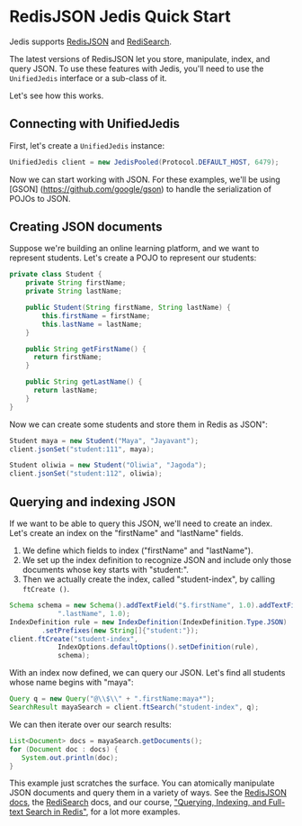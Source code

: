 # RedisJSON Jedis Quick Start

Jedis supports [RedisJSON](https://oss.redis.com/redisjson/) and [RediSearch](https://oss.redis.com/redisearch/).

The latest versions of RedisJSON let you store, manipulate, index, and query JSON.
To use these features with Jedis, you'll need to use the `UnifiedJedis` interface
or a sub-class of it.

Let's see how this works.

## Connecting with UnifiedJedis

First, let's create a `UnifiedJedis` instance:

```java
UnifiedJedis client = new JedisPooled(Protocol.DEFAULT_HOST, 6479);
```
Now we can start working with JSON. For these examples, we'll be using [GSON]
(https://github.com/google/gson) to handle the serialization of POJOs to JSON.

## Creating JSON documents

Suppose we're building an online learning platform, and we want to represent
students. Let's create a POJO to represent our students:

```java
private class Student {
    private String firstName;
    private String lastName;

    public Student(String firstName, String lastName) {
        this.firstName = firstName;
        this.lastName = lastName;
    }

    public String getFirstName() {
      return firstName;
    }

    public String getLastName() {
      return lastName;
    }
}
```

Now we can create some students and store them in Redis as JSON":

```java
Student maya = new Student("Maya", "Jayavant");
client.jsonSet("student:111", maya);

Student oliwia = new Student("Oliwia", "Jagoda");
client.jsonSet("student:112", oliwia);
```

## Querying and indexing JSON

If we want to be able to query this JSON, we'll need to create an index. Let's
create an index on the "firstName" and "lastName" fields.

1. We define which fields to index ("firstName" and "lastName").
2. We set up the index definition to recognize JSON and include only those
documents
whose key starts with "student:".
3. Then we actually create the index, called "student-index", by calling `ftCreate
()`.

```java
Schema schema = new Schema().addTextField("$.firstName", 1.0).addTextField("$" +
            ".lastName", 1.0);
IndexDefinition rule = new IndexDefinition(IndexDefinition.Type.JSON)
        .setPrefixes(new String[]{"student:"});
client.ftCreate("student-index",
            IndexOptions.defaultOptions().setDefinition(rule),
            schema);
```

With an index now defined, we can query our JSON. Let's find all students whose
name begins with "maya":

```java
Query q = new Query("@\\$\\" + ".firstName:maya*");
SearchResult mayaSearch = client.ftSearch("student-index", q);
```

We can then iterate over our search results:

```java
List<Document> docs = mayaSearch.getDocuments();
for (Document doc : docs) {
   System.out.println(doc);
}
```

This example just scratches the surface. You can atomically manipulate JSON documents and query them in a variety of ways. See the [RedisJSON docs](https://oss.redis.com/redisjson/), the [RediSearch](https://oss.redis.com/redisearch/) docs, and our course, ["Querying, Indexing, and Full-text Search in Redis"](https://university.redis.com/courses/ru203/), for a lot more examples.
